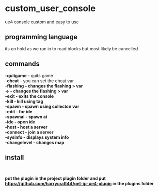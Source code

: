 # custom_user_console
 ue4 console custom and easy to use 


<h2>programming language</h2>
<p>its on hold as we ran in to road blocks but most likely be cancelled</p>

<h2>commands <br> </h2> 
-<b>quitgame</b> - quits game <br>
-<b>cheat</b> - you can set the cheat var <br>
-<b>flashing - changes the flashing > var <br>
-<b>></b> - changes the flashing > var <br>
-<b>exit</b> - exits the console <br>
-<b>kill</b> - kill using tag <br>
-<b>spawn</b> - spawn using collecton var <br>
-<b>edit</b> - for ide<br>
-<b>spawnai</b> - spawn ai<br>
-<b>ide</b> - open ide<br>
-<b>host</b> - host a server<br>
-<b>connect</b> - join a server<br>
-<b>sysinfo</b> - displays system info<br>
-<b>changelevel</b> - changes map <br>
<h2> install</h2> <br>

put the plugin in the project plugin folder
and put https://github.com/harrycraft44/get-ip-ue4-plugin in the plugins folder

<h2> </h2>
